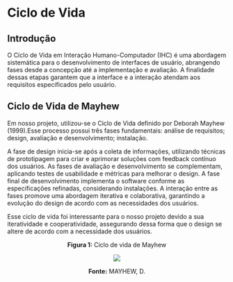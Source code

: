 # **Ciclo de Vida**

## **Introdução**

O Ciclo de Vida em Interação Humano-Computador (IHC) é uma abordagem sistemática para o desenvolvimento de interfaces de usuário, abrangendo fases desde a concepção até a implementação e avaliação. A finalidade dessas etapas garantem que a interface e a interação atendam aos requisitos especificados pelo usuário. 

## **Ciclo de Vida de Mayhew**

Em nosso projeto, utilizou-se o Ciclo de Vida definido por Deborah Mayhew (1999).Esse processo possui três fases fundamentais: análise de requisitos; design, avaliação e desenvolvimento; instalação. 

A fase de design inicia-se após a coleta de informações, utilizando técnicas de prototipagem para criar e aprimorar soluções com feedback contínuo dos usuários. As fases de avaliação e desenvolvimento se complementam, aplicando testes de usabilidade e métricas para melhorar o design. A fase final de desenvolvimento implementa o software conforme as especificações refinadas, considerando instalações. A interação entre as fases promove uma abordagem iterativa e colaborativa, garantindo a evolução do design de acordo com as necessidades dos usuários.

Esse ciclo de vida foi interessante para o nosso projeto devido a sua iteratividade e cooperatividade, assegurando dessa forma que o design se altere de acordo com a necessidade dos usuários.

<center>

**Figura 1:** Ciclo de vida de Mayhew

<img src="../assets/ciclo-de-vida-mayhew.png">

**Fonte:** MAYHEW, D.